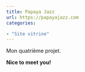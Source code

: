 ```yaml
---
title: Papaya Jazz
url: https://papayajazz.com
categories:

- "Site vitrine"
---
```


Mon quatrième projet.

**Nice to meet you!**